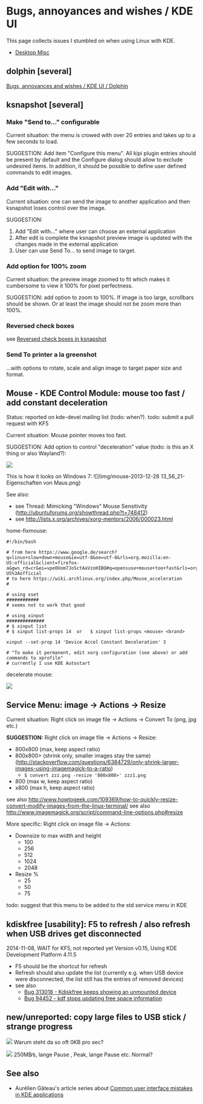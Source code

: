 Bugs, annoyances and wishes / KDE UI
====================================
This page collects issues I stumbled on when using Linux with KDE.

* [Desktop Misc](struct-desktop-misc.md)

dolphin [several]
-----------------
[Bugs, annoyances and wishes / KDE UI / Dolphin](struct-dolphin.md)


ksnapshot [several]
-------------------
### Make "Send to..." configurable

Current situation: the menu is crowed with over 20 entries and takes up to a few seconds to load.

SUGGESTION: Add item "Configure this menu".
All kipi plugin entries should be present by default and the Configure dialog should
allow to exclude undesired items. In addition, it should be possible to define user
defined commands to edit images.

### Add "Edit with..."

Current situation: one can send the image to another application and then ksnapshot loses control over the image.

SUGGESTION:
1. Add "Edit with..." where user can choose an external application
2. After edit is complete the ksnapshot preview image is updated with the changes made in the external application
3. User can use Send To... to send image to target.

### Add option for 100% zoom

Current situation: the preview image zoomed to fit which makes it cumbersome to view it 100% for pixel perfectness.

SUGGESTION: add option to zoom to 100%.
If image is too large, scrollbars should be shown. Or at least the image should not be zoom more than 100%.

### Reversed check boxes

see [Reversed check boxes in ksnapshot](http://agateau.com/2010/common-user-interface-mistakes-in-kde-applications-part-2-dialog-layouts/)

### Send To printer a la greenshot

...with options to rotate, scale and align image to target paper size and format.


Mouse - KDE Control Module: mouse too fast / add constant deceleration
----------------------------------------------------------------------
Status: reported on kde-devel mailing list (todo: when?).
todo: submit a pull request with KF5

Current situation:
Mouse pointer moves too fast.

SUGGESTION:
Add option to control "deceleration" value (todo: is this an X thing or also Wayland?):

![](img/mouse-system-settings-decel.png)

This is how it looks on Windows 7: ![](img/mouse-2013-12-28 13_56_21-Eigenschaften von Maus.png)

See also:

* see Thread: Mimicking "Windows" Mouse Sensitivity (http://ubuntuforums.org/showthread.php?t=748412)
* see http://lists.x.org/archives/xorg-mentors/2006/000023.html

home-fixmouse:

```
#!/bin/bash

# from here https://www.google.de/search?q=linux+slow+down+mouse&ie=utf-8&oe=utf-8&rls=org.mozilla:en-US:official&client=firefox-a&gws_rd=cr&ei=vpeOUom7JoSctAaVzoHIBQ#q=opensuse+mouse+too+fast&rls=org.mozilla:en-US%3Aofficial
# to here https://wiki.archlinux.org/index.php/Mouse_acceleration
#

# using xset
############
# seems not to work that good

# using xinput
##############
# $ xinput list
# $ xinput list-props 14  or   $ xinput list-props <mouse> <brand>

xinput --set-prop 14 'Device Accel Constant Deceleration' 3

# "To make it permanent, edit xorg configuration (see above) or add commands to xprofile"
# currently I use KDE Autostart
```

decelerate mouse:

![](img/mouse-decelerate-mouse.png)


Service Menu: image -> Actions -> Resize
----------------------------------------
Current situation: Right click on image file -> Actions -> Convert To (png, jpg etc.)

**SUGGESTION:**
Right click on image file -> Actions -> Resize:

* 800x800 (max, keep aspect ratio)
* 800x800> (shrink only, smaller images stay the same) (http://stackoverflow.com/questions/6384729/only-shrink-larger-images-using-imagemagick-to-a-ratio)
  * `$ convert zzz.png -resize '800x800>' zzz1.png`
* 800 (max w, keep aspect ratio)
* x800 (max h, keep aspect ratio)

see also http://www.howtogeek.com/109369/how-to-quickly-resize-convert-modify-images-from-the-linux-terminal/
see also http://www.imagemagick.org/script/command-line-options.php#resize

More specific:
Right click on image file -> Actions:

* Downsize to max width and height
  * 100
  * 256
  * 512
  * 1024
  * 2048
* Resize %
  * 25
  * 50
  * 75

todo: suggest that this menu to be added to the std service menu in KDE


kdiskfree [usability]: F5 to refresh / also refresh when USB drives get disconnected
------------------------------------------------------------------------------------
2014-11-08, WAIT for KF5, not reported yet
Version v0.15, Using KDE Development Platform 4.11.5

* F5 should be the shortcut for refresh
* Refresh should also update the list (currently e.g. when USB device were disconnected, the list still has the entries of removed devices)
* see also
    * [Bug 313018 - Kdiskfree keeps showing an unmounted device](https://bugs.kde.org/show_bug.cgi?id=313018)
    * [Bug 94452 - kdf stops updating free space information](https://bugs.kde.org/show_bug.cgi?id=94452)


new/unreported: copy large files to USB stick / strange progress
----------------------------------------------------------------
![](img/copy-large-files-1.png) Warum steht da so oft 0KB pro sec?

![](img/copy-large-files-2.png) 250MB⁄s, lange Pause , Peak, lange Pause etc. Normal?


See also
--------
  * Aurélien Gâteau's article series about [Common user interface mistakes in KDE applications](http://agateau.com/article-series/common-ui-mistakes-in-kde-applications/)
